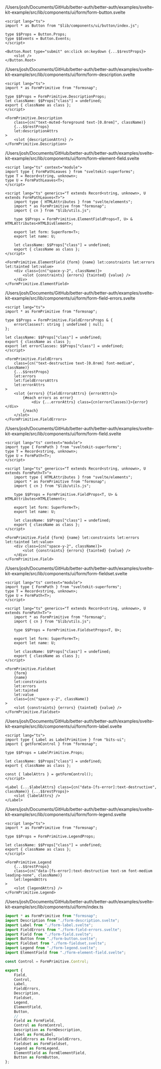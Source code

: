 /Users/josh/Documents/GitHub/better-auth/better-auth/examples/svelte-kit-example/src/lib/components/ui/form/form-button.svelte
```
<script lang="ts">
import * as Button from "$lib/components/ui/button/index.js";

type $$Props = Button.Props;
type $$Events = Button.Events;
</script>

<Button.Root type="submit" on:click on:keydown {...$$restProps}>
	<slot />
</Button.Root>

```
/Users/josh/Documents/GitHub/better-auth/better-auth/examples/svelte-kit-example/src/lib/components/ui/form/form-description.svelte
```
<script lang="ts">
import * as FormPrimitive from "formsnap";

type $$Props = FormPrimitive.DescriptionProps;
let className: $$Props["class"] = undefined;
export { className as class };
</script>

<FormPrimitive.Description
	class={cn("text-muted-foreground text-[0.8rem]", className)}
	{...$$restProps}
	let:descriptionAttrs
>
	<slot {descriptionAttrs} />
</FormPrimitive.Description>

```
/Users/josh/Documents/GitHub/better-auth/better-auth/examples/svelte-kit-example/src/lib/components/ui/form/form-element-field.svelte
```
<script lang="ts" context="module">
import type { FormPathLeaves } from "sveltekit-superforms";
type T = Record<string, unknown>;
type U = FormPathLeaves<T>;
</script>

<script lang="ts" generics="T extends Record<string, unknown>, U extends FormPathLeaves<T>">
	import type { HTMLAttributes } from "svelte/elements";
	import * as FormPrimitive from "formsnap";
	import { cn } from "$lib/utils.js";

	type $$Props = FormPrimitive.ElementFieldProps<T, U> & HTMLAttributes<HTMLDivElement>;

	export let form: SuperForm<T>;
	export let name: U;

	let className: $$Props["class"] = undefined;
	export { className as class };
</script>

<FormPrimitive.ElementField {form} {name} let:constraints let:errors let:tainted let:value>
	<div class={cn("space-y-2", className)}>
		<slot {constraints} {errors} {tainted} {value} />
	</div>
</FormPrimitive.ElementField>

```
/Users/josh/Documents/GitHub/better-auth/better-auth/examples/svelte-kit-example/src/lib/components/ui/form/form-field-errors.svelte
```
<script lang="ts">
import * as FormPrimitive from "formsnap";

type $$Props = FormPrimitive.FieldErrorsProps & {
	errorClasses?: string | undefined | null;
};

let className: $$Props["class"] = undefined;
export { className as class };
export let errorClasses: $$Props["class"] = undefined;
</script>

<FormPrimitive.FieldErrors
	class={cn("text-destructive text-[0.8rem] font-medium", className)}
	{...$$restProps}
	let:errors
	let:fieldErrorsAttrs
	let:errorAttrs
>
	<slot {errors} {fieldErrorsAttrs} {errorAttrs}>
		{#each errors as error}
			<div {...errorAttrs} class={cn(errorClasses)}>{error}</div>
		{/each}
	</slot>
</FormPrimitive.FieldErrors>

```
/Users/josh/Documents/GitHub/better-auth/better-auth/examples/svelte-kit-example/src/lib/components/ui/form/form-field.svelte
```
<script lang="ts" context="module">
import type { FormPath } from "sveltekit-superforms";
type T = Record<string, unknown>;
type U = FormPath<T>;
</script>

<script lang="ts" generics="T extends Record<string, unknown>, U extends FormPath<T>">
	import type { HTMLAttributes } from "svelte/elements";
	import * as FormPrimitive from "formsnap";
	import { cn } from "$lib/utils.js";

	type $$Props = FormPrimitive.FieldProps<T, U> & HTMLAttributes<HTMLElement>;

	export let form: SuperForm<T>;
	export let name: U;

	let className: $$Props["class"] = undefined;
	export { className as class };
</script>

<FormPrimitive.Field {form} {name} let:constraints let:errors let:tainted let:value>
	<div class={cn("space-y-2", className)}>
		<slot {constraints} {errors} {tainted} {value} />
	</div>
</FormPrimitive.Field>

```
/Users/josh/Documents/GitHub/better-auth/better-auth/examples/svelte-kit-example/src/lib/components/ui/form/form-fieldset.svelte
```
<script lang="ts" context="module">
import type { FormPath } from "sveltekit-superforms";
type T = Record<string, unknown>;
type U = FormPath<T>;
</script>

<script lang="ts" generics="T extends Record<string, unknown>, U extends FormPath<T>">
	import * as FormPrimitive from "formsnap";
	import { cn } from "$lib/utils.js";

	type $$Props = FormPrimitive.FieldsetProps<T, U>;

	export let form: SuperForm<T>;
	export let name: U;

	let className: $$Props["class"] = undefined;
	export { className as class };
</script>

<FormPrimitive.Fieldset
	{form}
	{name}
	let:constraints
	let:errors
	let:tainted
	let:value
	class={cn("space-y-2", className)}
>
	<slot {constraints} {errors} {tainted} {value} />
</FormPrimitive.Fieldset>

```
/Users/josh/Documents/GitHub/better-auth/better-auth/examples/svelte-kit-example/src/lib/components/ui/form/form-label.svelte
```
<script lang="ts">
import type { Label as LabelPrimitive } from "bits-ui";
import { getFormControl } from "formsnap";

type $$Props = LabelPrimitive.Props;

let className: $$Props["class"] = undefined;
export { className as class };

const { labelAttrs } = getFormControl();
</script>

<Label {...$labelAttrs} class={cn("data-[fs-error]:text-destructive", className)} {...$$restProps}>
	<slot {labelAttrs} />
</Label>

```
/Users/josh/Documents/GitHub/better-auth/better-auth/examples/svelte-kit-example/src/lib/components/ui/form/form-legend.svelte
```
<script lang="ts">
import * as FormPrimitive from "formsnap";

type $$Props = FormPrimitive.LegendProps;

let className: $$Props["class"] = undefined;
export { className as class };
</script>

<FormPrimitive.Legend
	{...$$restProps}
	class={cn("data-[fs-error]:text-destructive text-sm font-medium leading-none", className)}
	let:legendAttrs
>
	<slot {legendAttrs} />
</FormPrimitive.Legend>

```
/Users/josh/Documents/GitHub/better-auth/better-auth/examples/svelte-kit-example/src/lib/components/ui/form/index.ts
```typescript
import * as FormPrimitive from "formsnap";
import Description from "./form-description.svelte";
import Label from "./form-label.svelte";
import FieldErrors from "./form-field-errors.svelte";
import Field from "./form-field.svelte";
import Button from "./form-button.svelte";
import Fieldset from "./form-fieldset.svelte";
import Legend from "./form-legend.svelte";
import ElementField from "./form-element-field.svelte";

const Control = FormPrimitive.Control;

export {
	Field,
	Control,
	Label,
	FieldErrors,
	Description,
	Fieldset,
	Legend,
	ElementField,
	Button,
	//
	Field as FormField,
	Control as FormControl,
	Description as FormDescription,
	Label as FormLabel,
	FieldErrors as FormFieldErrors,
	Fieldset as FormFieldset,
	Legend as FormLegend,
	ElementField as FormElementField,
	Button as FormButton,
};

```
